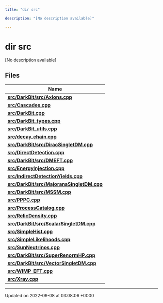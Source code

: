 ```yaml
---
title: "dir src"

description: "[No description available]"

---
```


# dir src

[No description available]

## Files

| Name           |
| -------------- |
| **[src/DarkBit/src/Axions.cpp](/documentation/code/files/darkbit_2src_2axions_8cpp/#file-src-darkbit-src-axions-cpp)**  |
| **[src/Cascades.cpp](/documentation/code/files/cascades_8cpp/#file-src-cascades-cpp)**  |
| **[src/DarkBit.cpp](/documentation/code/files/darkbit_8cpp/#file-src-darkbit-cpp)**  |
| **[src/DarkBit_types.cpp](/documentation/code/files/darkbit__types_8cpp/#file-src-darkbit-types-cpp)**  |
| **[src/DarkBit_utils.cpp](/documentation/code/files/darkbit__utils_8cpp/#file-src-darkbit-utils-cpp)**  |
| **[src/decay_chain.cpp](/documentation/code/files/decay__chain_8cpp/#file-src-decay-chain-cpp)**  |
| **[src/DarkBit/src/DiracSingletDM.cpp](/documentation/code/files/darkbit_2src_2diracsingletdm_8cpp/#file-src-darkbit-src-diracsingletdm-cpp)**  |
| **[src/DirectDetection.cpp](/documentation/code/files/directdetection_8cpp/#file-src-directdetection-cpp)**  |
| **[src/DarkBit/src/DMEFT.cpp](/documentation/code/files/darkbit_2src_2dmeft_8cpp/#file-src-darkbit-src-dmeft-cpp)**  |
| **[src/EnergyInjection.cpp](/documentation/code/files/energyinjection_8cpp/#file-src-energyinjection-cpp)**  |
| **[src/IndirectDetectionYields.cpp](/documentation/code/files/indirectdetectionyields_8cpp/#file-src-indirectdetectionyields-cpp)**  |
| **[src/DarkBit/src/MajoranaSingletDM.cpp](/documentation/code/files/darkbit_2src_2majoranasingletdm_8cpp/#file-src-darkbit-src-majoranasingletdm-cpp)**  |
| **[src/DarkBit/src/MSSM.cpp](/documentation/code/files/darkbit_2src_2mssm_8cpp/#file-src-darkbit-src-mssm-cpp)**  |
| **[src/PPPC.cpp](/documentation/code/files/pppc_8cpp/#file-src-pppc-cpp)**  |
| **[src/ProcessCatalog.cpp](/documentation/code/files/processcatalog_8cpp/#file-src-processcatalog-cpp)**  |
| **[src/RelicDensity.cpp](/documentation/code/files/relicdensity_8cpp/#file-src-relicdensity-cpp)**  |
| **[src/DarkBit/src/ScalarSingletDM.cpp](/documentation/code/files/darkbit_2src_2scalarsingletdm_8cpp/#file-src-darkbit-src-scalarsingletdm-cpp)**  |
| **[src/SimpleHist.cpp](/documentation/code/files/simplehist_8cpp/#file-src-simplehist-cpp)**  |
| **[src/SimpleLikelihoods.cpp](/documentation/code/files/simplelikelihoods_8cpp/#file-src-simplelikelihoods-cpp)**  |
| **[src/SunNeutrinos.cpp](/documentation/code/files/sunneutrinos_8cpp/#file-src-sunneutrinos-cpp)**  |
| **[src/DarkBit/src/SuperRenormHP.cpp](/documentation/code/files/darkbit_2src_2superrenormhp_8cpp/#file-src-darkbit-src-superrenormhp-cpp)**  |
| **[src/DarkBit/src/VectorSingletDM.cpp](/documentation/code/files/darkbit_2src_2vectorsingletdm_8cpp/#file-src-darkbit-src-vectorsingletdm-cpp)**  |
| **[src/WIMP_EFT.cpp](/documentation/code/files/wimp__eft_8cpp/#file-src-wimp-eft-cpp)**  |
| **[src/Xray.cpp](/documentation/code/files/xray_8cpp/#file-src-xray-cpp)**  |






-------------------------------

Updated on 2022-09-08 at 03:08:06 +0000
